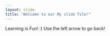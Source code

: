 ```yaml
---
layout: slide
title: "Welcome to our My slide file!"
---
```

Learning is Fun! :)
Use the left arrow to go back!

